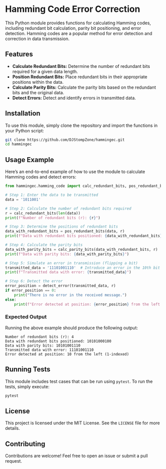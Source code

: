 # Hamming Code Error Correction 

This Python module provides functions for calculating Hamming codes, including redundant bit calculation, parity bit positioning, and error detection. Hamming codes are a popular method for error detection and correction in data transmission.

## Features

- **Calculate Redundant Bits:** Determine the number of redundant bits required for a given data length.
- **Position Redundant Bits:** Place redundant bits in their appropriate positions within the data.
- **Calculate Parity Bits:** Calculate the parity bits based on the redundant bits and the original data.
- **Detect Errors:** Detect and identify errors in transmitted data.

## Installation

To use this module, simply clone the repository and import the functions in your Python script:

```bash
git clone https://github.com/DJStompZone/hammingec.git
cd hammingec
```

## Usage Example

Here’s an end-to-end example of how to use the module to calculate Hamming codes and detect errors:

```python
from hammingec.hamming_code import calc_redundant_bits, pos_redundant_bits, calc_parity_bits, detect_error

# Step 1: Enter the data to be transmitted
data = '1011001'

# Step 2: Calculate the number of redundant bits required
r = calc_redundant_bits(len(data))
print(f"Number of redundant bits (r): {r}")

# Step 3: Determine the positions of redundant bits
data_with_redundant_bits = pos_redundant_bits(data, r)
print(f"Data with redundant bits positioned: {data_with_redundant_bits}")

# Step 4: Calculate the parity bits
data_with_parity_bits = calc_parity_bits(data_with_redundant_bits, r)
print(f"Data with parity bits: {data_with_parity_bits}")

# Step 5: Simulate an error in transmission (flipping a bit)
transmitted_data = '11101001110'  # Introduce an error in the 10th bit
print(f"Transmitted data with error: {transmitted_data}")

# Step 6: Detect the error
error_position = detect_error(transmitted_data, r)
if error_position == 0:
    print("There is no error in the received message.")
else:
    print(f"Error detected at position: {error_position} from the left (1-indexed)")
```

### Expected Output

Running the above example should produce the following output:

```plaintext
Number of redundant bits (r): 4
Data with redundant bits positioned: 10101000100
Data with parity bits: 10101001110
Transmitted data with error: 11101001110
Error detected at position: 10 from the left (1-indexed)
```

## Running Tests

This module includes test cases that can be run using `pytest`. To run the tests, simply execute:

```bash
pytest
```

## License

This project is licensed under the MIT License. See the `LICENSE` file for more details.

## Contributing

Contributions are welcome! Feel free to open an issue or submit a pull request.
